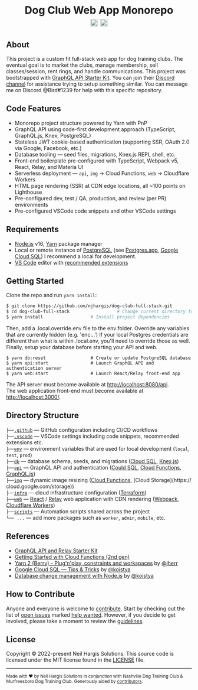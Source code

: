 <h1 align="center">
  Dog Club Web App Monorepo</br>
  <a href="http://www.typescriptlang.org/"><img src="https://img.shields.io/badge/%3C%2F%3E-TypeScript-%230074c1.svg?style=flat-square" height="20"></a>
  <a href="https://github.com/njhargis/dog-club-full-stack/stargazers"><img src="https://img.shields.io/github/stars/njhargis/dog-club-full-stack.svg?style=social&label=Star&maxAge=3600" height="20"></a>
 
</h1>

## About
 This project is a custom fit full-stack web app for dog training clubs.
 The eventual goal is to market the clubs, manage membership, sell classes/session, rent rings, and handle communications.
 This project was bootstrapped with [GraphQL API Starter Kit](https://github.com/kriasoft/relay-starter-kit).
 You can join their [Discord channel](https://discord.com/invite/bSsv7XM) for assistance trying to setup something similar.
 You can message me on Discord @Bird#1239 for help with this specific repository.
 
## Code Features

- Monorepo project structure powered by Yarn with PnP
- GraphQL API using code-first development approach (TypeScript, GraphQL.js, Knex, PostgreSQL)
- Stateless JWT cookie-based authentication (supporting SSR, OAuth 2.0 via Google, Facebook, etc.)
- Database tooling — seed files, migrations, Knex.js REPL shell, etc.
- Front-end boilerplate pre-configured with TypeScript, Webpack v5, React, Relay, and Materia UI
- Serverless deployment — `api`, `img` → Cloud Functions, `web` → Cloudflare Workers
- HTML page rendering (SSR) at CDN edge locations, all ~100 points on Lighthouse
- Pre-configured dev, test / QA, production, and review (per PR) environments
- Pre-configured VSCode code snippets and other VSCode settings

## Requirements

- [Node.js](https://nodejs.org/) v16, [Yarn](https://yarnpkg.com/) package manager
- Local or remote instance of [PostgreSQL](https://www.postgresql.org/) (see [Postgres.app](https://postgresapp.com/), [Google Cloud SQL](https://cloud.google.com/sql)) I recommend a local for development.
- [VS Code](https://code.visualstudio.com/) editor with [recommended extensions](.vscode/extensions.json)

## Getting Started

Clone the repo and run `yarn install`:

```bash
$ git clone https://github.com/njhargis/dog-club-full-stack.git
$ cd dog-club-full-stack                  # Change current directory to the newly created one
$ yarn install                  # Install project dependencies
```

Then, add a .local.override.env file to the env folder. Override any variables that are currently hidden (e.g. 'enc:..')
If your local Postgres credentials are different than what is within .local.env, you'll need to override those as well.
Finally, setup your database before starting your API and web.

```
$ yarn db:reset                 # Create or update PostgreSQL database
$ yarn api:start                # Launch GraphQL API and authentication server
$ yarn web:start                # Launch React/Relay front-end app
```

The API server must become available at [http://localhost:8080/api](http://localhost:8080/api).<br>
The web application front-end must become available at [http://localhost:3000/](http://localhost:3000/).

## Directory Structure

`├──`[`.github`](.github) — GitHub configuration including CI/CD workflows<br>
`├──`[`.vscode`](.vscode) — VSCode settings including code snippets, recommended extensions etc.<br>
`├──`[`env`](./env) — environment variables that are used for local development (`local`, `test`, `prod`)<br>
`├──`[`db`](./db) — database schema, seeds, and migrations ([Cloud SQL](https://cloud.google.com/sql), [Knex.js](https://knexjs.org/))<br>
`├──`[`api`](./api) — GraphQL API and authentication ([Could SQL](https://cloud.google.com/sql), [Cloud Functions](https://cloud.google.com/functions), [GraphQL.js](https://graphql.org/graphql-js/))<br>
`├──`[`img`](./img) — dynamic image resizing ([Cloud Functions](https://cloud.google.com/functions), [Cloud Storage](https://
cloud.google.com/storage))<br>
`├──`[`infra`](./infra) — cloud infrastructure configuration ([Terraform](https://www.terraform.io/))<br>
`├──`[`web`](./web) — [React](https://reactjs.org/) / [Relay](https://relay.dev/) web application with CDN rendering ([Webpack](https://webpack.js.org/), [Cloudflare Workers](https://workers.cloudflare.com/))<br>
`├──`[`scripts`](./scripts) — Automation scripts shared across the project<br>
`└── ...` — add more packages such as `worker`, `admin`, `mobile`, etc.

## References
- [GraphQL API and Relay Starter Kit](https://github.com/kriasoft/relay-starter-kit)
- [Getting Started with Cloud Functions (2nd gen)](https://codelabs.developers.google.com/codelabs/cloud-starting-cloudfunctions-v2)
- [Yarn 2 (Berry) - Plug'n'play, constraints and workspaces](https://www.youtube.com/watch?v=HUVawJXeHfU) by [@jherr](https://github.com/jherr)
- [Google Cloud SQL — Tips & Tricks](https://medium.com/@koistya/google-cloud-sql-tips-tricks-d0fe7106c68a?sk=fe65df6e858c9b57edbda07bc67ed0e9) by [@koistya](https://github.com/koistya)
- [Database change management with Node.js](https://dev.to/koistya/database-change-management-with-node-js-12dk) by [@koistya](https://github.com/koistya)

## How to Contribute

Anyone and everyone is welcome to [contribute](.github/CONTRIBUTING.md). Start
by checking out the list of [open issues](https://github.com/njhargis/dog-club-full-stack/issues)
marked [help wanted](https://github.com/njhargis/dog-club-full-stack/issues?q=label:"help+wanted").
However, if you decide to get involved, please take a moment to review the
[guidelines](.github/CONTRIBUTING.md).

## License

Copyright © 2022-present Neil Hargis Solutions. This source code is licensed under the MIT license found in the
[LICENSE](https://github.com/njhargis/dog-club-full-stack/blob/main/LICENSE) file.

---

<sup>Made with ♥ by Neil Hargis Solutions in conjunction with Nashville Dog Training Club & Murfreesboro Dog Training Club. 
Generously aided by [contributors](https://github.com/njhargis/dog-club-full-stack/graphs/contributors).</sup>
